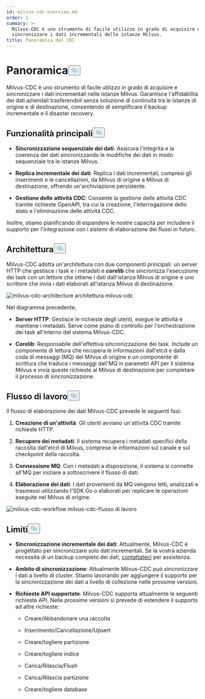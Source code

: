 ```yaml
---
id: milvus-cdc-overview.md
order: 1
summary: >-
  Milvus-CDC è uno strumento di facile utilizzo in grado di acquisire e
  sincronizzare i dati incrementali delle istanze Milvus.
title: Panoramica del CDC
---
```

<h1 id="Overview" class="common-anchor-header">Panoramica<button data-href="#Overview" class="anchor-icon" translate="no">
      <svg translate="no"
        aria-hidden="true"
        focusable="false"
        height="20"
        version="1.1"
        viewBox="0 0 16 16"
        width="16"
      >
        <path
          fill="#0092E4"
          fill-rule="evenodd"
          d="M4 9h1v1H4c-1.5 0-3-1.69-3-3.5S2.55 3 4 3h4c1.45 0 3 1.69 3 3.5 0 1.41-.91 2.72-2 3.25V8.59c.58-.45 1-1.27 1-2.09C10 5.22 8.98 4 8 4H4c-.98 0-2 1.22-2 2.5S3 9 4 9zm9-3h-1v1h1c1 0 2 1.22 2 2.5S13.98 12 13 12H9c-.98 0-2-1.22-2-2.5 0-.83.42-1.64 1-2.09V6.25c-1.09.53-2 1.84-2 3.25C6 11.31 7.55 13 9 13h4c1.45 0 3-1.69 3-3.5S14.5 6 13 6z"
        ></path>
      </svg>
    </button></h1><p>Milvus-CDC è uno strumento di facile utilizzo in grado di acquisire e sincronizzare i dati incrementali nelle istanze Milvus. Garantisce l'affidabilità dei dati aziendali trasferendoli senza soluzione di continuità tra le istanze di origine e di destinazione, consentendo di semplificare il backup incrementale e il disaster recovery.</p>
<h2 id="Key-capabilities" class="common-anchor-header">Funzionalità principali<button data-href="#Key-capabilities" class="anchor-icon" translate="no">
      <svg translate="no"
        aria-hidden="true"
        focusable="false"
        height="20"
        version="1.1"
        viewBox="0 0 16 16"
        width="16"
      >
        <path
          fill="#0092E4"
          fill-rule="evenodd"
          d="M4 9h1v1H4c-1.5 0-3-1.69-3-3.5S2.55 3 4 3h4c1.45 0 3 1.69 3 3.5 0 1.41-.91 2.72-2 3.25V8.59c.58-.45 1-1.27 1-2.09C10 5.22 8.98 4 8 4H4c-.98 0-2 1.22-2 2.5S3 9 4 9zm9-3h-1v1h1c1 0 2 1.22 2 2.5S13.98 12 13 12H9c-.98 0-2-1.22-2-2.5 0-.83.42-1.64 1-2.09V6.25c-1.09.53-2 1.84-2 3.25C6 11.31 7.55 13 9 13h4c1.45 0 3-1.69 3-3.5S14.5 6 13 6z"
        ></path>
      </svg>
    </button></h2><ul>
<li><p><strong>Sincronizzazione sequenziale dei dati</strong>: Assicura l'integrità e la coerenza dei dati sincronizzando le modifiche dei dati in modo sequenziale tra le istanze Milvus.</p></li>
<li><p><strong>Replica incrementale dei dati</strong>: Replica i dati incrementali, compresi gli inserimenti e le cancellazioni, da Milvus di origine a Milvus di destinazione, offrendo un'archiviazione persistente.</p></li>
<li><p><strong>Gestione delle attività CDC</strong>: Consente la gestione delle attività CDC tramite richieste OpenAPI, tra cui la creazione, l'interrogazione dello stato e l'eliminazione delle attività CDC.</p></li>
</ul>
<p>Inoltre, stiamo pianificando di espandere le nostre capacità per includere il supporto per l'integrazione con i sistemi di elaborazione dei flussi in futuro.</p>
<h2 id="Architecture" class="common-anchor-header">Architettura<button data-href="#Architecture" class="anchor-icon" translate="no">
      <svg translate="no"
        aria-hidden="true"
        focusable="false"
        height="20"
        version="1.1"
        viewBox="0 0 16 16"
        width="16"
      >
        <path
          fill="#0092E4"
          fill-rule="evenodd"
          d="M4 9h1v1H4c-1.5 0-3-1.69-3-3.5S2.55 3 4 3h4c1.45 0 3 1.69 3 3.5 0 1.41-.91 2.72-2 3.25V8.59c.58-.45 1-1.27 1-2.09C10 5.22 8.98 4 8 4H4c-.98 0-2 1.22-2 2.5S3 9 4 9zm9-3h-1v1h1c1 0 2 1.22 2 2.5S13.98 12 13 12H9c-.98 0-2-1.22-2-2.5 0-.83.42-1.64 1-2.09V6.25c-1.09.53-2 1.84-2 3.25C6 11.31 7.55 13 9 13h4c1.45 0 3-1.69 3-3.5S14.5 6 13 6z"
        ></path>
      </svg>
    </button></h2><p>Milvus-CDC adotta un'architettura con due componenti principali: un server HTTP che gestisce i task e i metadati e <strong>corelib</strong> che sincronizza l'esecuzione dei task con un lettore che ottiene i dati dall'istanza Milvus di origine e uno scrittore che invia i dati elaborati all'istanza Milvus di destinazione.</p>
<p>
  
   <span class="img-wrapper"> <img translate="no" src="/docs/v2.4.x/assets/milvus-cdc-architecture.png" alt="milvus-cdc-architecture" class="doc-image" id="milvus-cdc-architecture" />
   </span> <span class="img-wrapper"> <span>architettura milvus-cdc</span> </span></p>
<p>Nel diagramma precedente,</p>
<ul>
<li><p><strong>Server HTTP</strong>: Gestisce le richieste degli utenti, esegue le attività e mantiene i metadati. Serve come piano di controllo per l'orchestrazione dei task all'interno del sistema Milvus-CDC.</p></li>
<li><p><strong>Corelib</strong>: Responsabile dell'effettiva sincronizzazione dei task. Include un componente di lettura che recupera le informazioni dall'etcd e dalla coda di messaggi (MQ) del Milvus di origine e un componente di scrittura che traduce i messaggi dall'MQ in parametri API per il sistema Milvus e invia queste richieste al Milvus di destinazione per completare il processo di sincronizzazione.</p></li>
</ul>
<h2 id="Workflow" class="common-anchor-header">Flusso di lavoro<button data-href="#Workflow" class="anchor-icon" translate="no">
      <svg translate="no"
        aria-hidden="true"
        focusable="false"
        height="20"
        version="1.1"
        viewBox="0 0 16 16"
        width="16"
      >
        <path
          fill="#0092E4"
          fill-rule="evenodd"
          d="M4 9h1v1H4c-1.5 0-3-1.69-3-3.5S2.55 3 4 3h4c1.45 0 3 1.69 3 3.5 0 1.41-.91 2.72-2 3.25V8.59c.58-.45 1-1.27 1-2.09C10 5.22 8.98 4 8 4H4c-.98 0-2 1.22-2 2.5S3 9 4 9zm9-3h-1v1h1c1 0 2 1.22 2 2.5S13.98 12 13 12H9c-.98 0-2-1.22-2-2.5 0-.83.42-1.64 1-2.09V6.25c-1.09.53-2 1.84-2 3.25C6 11.31 7.55 13 9 13h4c1.45 0 3-1.69 3-3.5S14.5 6 13 6z"
        ></path>
      </svg>
    </button></h2><p>Il flusso di elaborazione dei dati Milvus-CDC prevede le seguenti fasi:</p>
<ol>
<li><p><strong>Creazione di un'attività</strong>: Gli utenti avviano un'attività CDC tramite richieste HTTP.</p></li>
<li><p><strong>Recupero dei metadati</strong>: Il sistema recupera i metadati specifici della raccolta dall'etcd di Milvus, comprese le informazioni sul canale e sul checkpoint della raccolta.</p></li>
<li><p><strong>Connessione MQ</strong>: Con i metadati a disposizione, il sistema si connette all'MQ per iniziare a sottoscrivere il flusso di dati.</p></li>
<li><p><strong>Elaborazione dei dati</strong>: I dati provenienti da MQ vengono letti, analizzati e trasmessi utilizzando l'SDK Go o elaborati per replicare le operazioni eseguite nel Milvus di origine.</p></li>
</ol>
<p>
  
   <span class="img-wrapper"> <img translate="no" src="/docs/v2.4.x/assets/milvus-cdc-workflow.png" alt="milvus-cdc-workflow" class="doc-image" id="milvus-cdc-workflow" />
   </span> <span class="img-wrapper"> <span>milvus-cdc-flusso di lavoro</span> </span></p>
<h2 id="Limits" class="common-anchor-header">Limiti<button data-href="#Limits" class="anchor-icon" translate="no">
      <svg translate="no"
        aria-hidden="true"
        focusable="false"
        height="20"
        version="1.1"
        viewBox="0 0 16 16"
        width="16"
      >
        <path
          fill="#0092E4"
          fill-rule="evenodd"
          d="M4 9h1v1H4c-1.5 0-3-1.69-3-3.5S2.55 3 4 3h4c1.45 0 3 1.69 3 3.5 0 1.41-.91 2.72-2 3.25V8.59c.58-.45 1-1.27 1-2.09C10 5.22 8.98 4 8 4H4c-.98 0-2 1.22-2 2.5S3 9 4 9zm9-3h-1v1h1c1 0 2 1.22 2 2.5S13.98 12 13 12H9c-.98 0-2-1.22-2-2.5 0-.83.42-1.64 1-2.09V6.25c-1.09.53-2 1.84-2 3.25C6 11.31 7.55 13 9 13h4c1.45 0 3-1.69 3-3.5S14.5 6 13 6z"
        ></path>
      </svg>
    </button></h2><ul>
<li><p><strong>Sincronizzazione incrementale dei dati</strong>: Attualmente, Milvus-CDC è progettato per sincronizzare solo dati incrementali. Se la vostra azienda necessita di un backup completo dei dati, <a href="https://milvus.io/community">contattateci</a> per assistenza.</p></li>
<li><p><strong>Ambito di sincronizzazione</strong>: Attualmente Milvus-CDC può sincronizzare i dati a livello di cluster. Stiamo lavorando per aggiungere il supporto per la sincronizzazione dei dati a livello di collezione nelle prossime versioni.</p></li>
<li><p><strong>Richieste API supportate</strong>: Milvus-CDC supporta attualmente le seguenti richieste API. Nelle prossime versioni si prevede di estendere il supporto ad altre richieste:</p>
<ul>
<li><p>Creare/Abbandonare una raccolta</p></li>
<li><p>Inserimento/Cancellazione/Upsert</p></li>
<li><p>Creare/togliere partizione</p></li>
<li><p>Creare/togliere indice</p></li>
<li><p>Carica/Rilascia/Flush</p></li>
<li><p>Carica/Rilascia partizione</p></li>
<li><p>Creare/togliere database</p></li>
</ul></li>
</ul>
